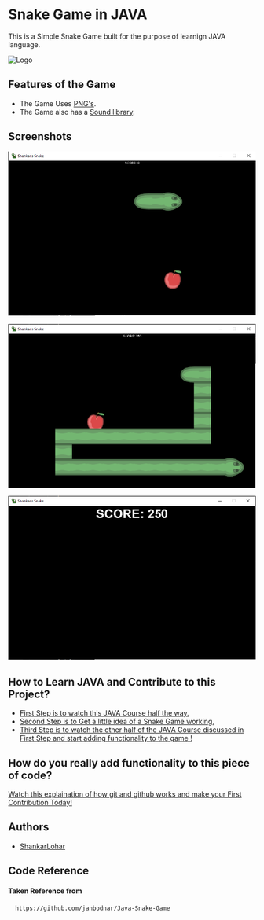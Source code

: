 
# Snake Game in JAVA

This is a Simple Snake Game built for the purpose of learnign JAVA language.

![Logo](https://iconarchive.com/download/i24292/martin-berube/animal/snake.ico)


## Features of the Game

- The Game Uses [PNG's](https://rembound.com/files/creating-a-snake-game-tutorial-with-html5/snake-graphics.png).
- The Game also has a [Sound library](https://themushroomkingdom.net/media/smb/wav).

## Screenshots

![Game Screenshot](GameData/Game/Version-0.51.png)

![Game Screenshot](GameData/Game/Version-0.52.png)

![Game Screenshot](GameData/Game/Version-0.53.png)


## How to Learn JAVA and Contribute to this Project?

 - [First Step is to watch this JAVA Course half the way.](https://www.youtube.com/watch?v=xk4_1vDrzzo&t=19602s&ab_channel=BroCode)
 - [Second Step is to Get a little idea of a Snake Game working.](https://www.youtube.com/watch?v=bI6e6qjJ8JQ&t=2338s&ab_channel=BroCode)
 - [Third Step is to watch the other half of the JAVA Course discussed in First Step and start adding functionality to the game !](https://bulldogjob.com/news/449-how-to-write-a-good-readme-for-your-github-project)

  
## How do you really add functionality to this piece of code?

[Watch this explaination of how git and github works and make your First Contribution Today!](https://www.youtube.com/watch?v=apGV9Kg7ics&t=2432s&ab_channel=KunalKushwaha)

  
## Authors

- [ShankarLohar](https://www.github.com/ShankarLohar)

  
## Code Reference

#### Taken Reference from

```http
  https://github.com/janbodnar/Java-Snake-Game
```